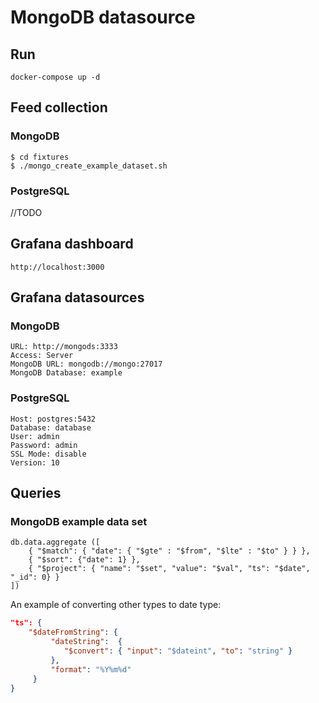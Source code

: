 # MongoDB datasource
  
## Run
```shell script
docker-compose up -d
```

## Feed collection
### MongoDB
```shell script
$ cd fixtures
$ ./mongo_create_example_dataset.sh
```
### PostgreSQL
//TODO

## Grafana dashboard
```shell script
http://localhost:3000
```

## Grafana datasources
### MongoDB
```text
URL: http://mongods:3333
Access: Server
MongoDB URL: mongodb://mongo:27017
MongoDB Database: example
```
### PostgreSQL
```text
Host: postgres:5432
Database: database
User: admin
Password: admin
SSL Mode: disable
Version: 10
```

## Queries
### MongoDB example data set 
```mongojs
db.data.aggregate ([ 
    { "$match": { "date": { "$gte" : "$from", "$lte" : "$to" } } },        
    { "$sort": {"date": 1} },            
    { "$project": { "name": "$set", "value": "$val", "ts": "$date", "_id": 0} } 
])
```
An example of converting other types to date type:
```json
"ts": {
    "$dateFromString": {
         "dateString":  { 
            "$convert": { "input": "$dateint", "to": "string" } 
         },
         "format": "%Y%m%d"
     }
}
```